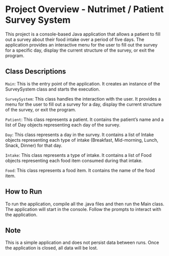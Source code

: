 # Project Overview - Nutrimet / Patient Survey System

This project is a console-based Java application that allows a patient to fill out a survey about their food intake over a period of five days. The application provides an interactive menu for the user to fill out the survey for a specific day, display the current structure of the survey, or exit the program.

## Class Descriptions
`Main`: This is the entry point of the application. It creates an instance of the SurveySystem class and starts the execution.

`SurveySystem`: This class handles the interaction with the user. It provides a menu for the user to fill out a survey for a day, display the current structure of the survey, or exit the program.

`Patient`: This class represents a patient. It contains the patient’s name and a list of Day objects representing each day of the survey.

`Day`: This class represents a day in the survey. It contains a list of Intake objects representing each type of intake (Breakfast, Mid-morning, Lunch, Snack, Dinner) for that day.

`Intake`: This class represents a type of intake. It contains a list of Food objects representing each food item consumed during that intake.

`Food`: This class represents a food item. It contains the name of the food item.

## How to Run
To run the application, compile all the .java files and then run the Main class. The application will start in the console. Follow the prompts to interact with the application.

## Note
This is a simple application and does not persist data between runs. Once the application is closed, all data will be lost.